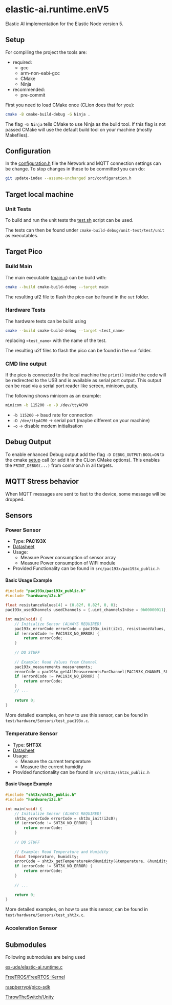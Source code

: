 # elastic-ai.runtime.enV5

Elastic AI implementation for the Elastic Node version 5.

## Setup

For compiling the project the tools are:
* required:
    * gcc
    * arm-non-eabi-gcc
    * CMake
    * Ninja
* recommended:
  * pre-commit

First you need to load CMake once (CLion does that for you):

```bash
cmake -B cmake-build-debug -G Ninja .
```

The flag `-G Ninja` tells CMake to use Ninja as the build tool.
If this flag is not passed CMake will use the default build tool on your machine (mostly Makefiles).

## Configuration

In the [configuration.h](src/configuration.h) file the Network and MQTT connection settings can be change. To stop
changes in these to be committed you can do:

```bash
git update-index --assume-unchanged src/configuration.h
```

## Target local machine

### Unit Tests

To build and run the unit tests the [test.sh](test.sh) script can be used.

The tests can then be found under `cmake-build-debug/unit-test/test/unit` as executables.

## Target Pico

### Build Main

The main executable ([main.c](src/main.c)) can be build with:

```bash
cmake --build cmake-build-debug --target main
```

The resulting uf2 file to flash the pico can be found in the `out` folder.

### Hardware Tests

The hardware tests can be build using

```bash
cmake --build cmake-build-debug --target <test_name>
```

replacing `<test_name>` with the name of the test.

The resulting u2f files to flash the pico can be found in the `out` folder.

### CMD line output

If the pico is connected to the local machine the `print()` inside the code will be redirected to the USB and is
available as serial port output.
This output can be read via a serial port reader like screen,
minicom, [putty](https://www.chiark.greenend.org.uk/~sgtatham/putty/latest.html).

The following shows minicom as an example:

```bash
minicom -b 115200 -o -D /dev/ttyACM0
```

* `-b 115200` -> baud rate for connection
* `-D /dev/ttyACM0` -> serial port (maybe different on your machine)
* `-o` -> disable modem initialisation

## Debug Output

To enable enhanced Debug output add the flag `-D DEBUG_OUTPUT:BOOL=ON` to the cmake [setup](README.md#Setup) call (or
add it in the CLion CMake options).
This enables the `PRINT_DEBUG(...)` from common.h in all targets.

## MQTT Stress behavior

When MQTT messages are sent to fast to the device, some message will be dropped.

## Sensors

### Power Sensor

- Type: **PAC193X**
- [Datasheet](https://ww1.microchip.com/downloads/en/DeviceDoc/PAC1931-Family-Data-Sheet-DS20005850E.pdf)
- Usage:
  - Measure Power consumption of sensor array
  - Measure Power consumption of WiFi module
- Provided Functionality can be found in `src/pac193x/pac193x_public.h` 

#### Basic Usage Example

```C
#include "pac193x/pac193x_public.h"
#include "hardware/i2c.h"

float resistanceValues[4] = {0.82f, 0.82f, 0, 0};
pac193x_usedChannels usedChannels = {.uint_channelsInUse = 0b00000011};

int main(void) {
    // Initialize Sensor (ALWAYS REQUIRED)
    pac193x_errorCode errorCode = pac193x_init(i2c1, resistanceValues, usedChannels);
    if (errordCode != PAC193X_NO_ERROR) {
        return errorCode;
    }
    
    // DO STUFF
    
    // Example: Read Values from Channel
    pac193x_measurements measurements;
    errorCode = pac193x_getAllMeasurementsForChannel(PAC193X_CHANNEL_SENSORS, &measurements);
    if (errordCode != PAC193X_NO_ERROR) {
        return errorCode;
    }
    // ...
    
    return 0;
}
```

More detailed examples, on how to use this sensor, can be found in `test/hardware/Sensors/test_pac193x.c`.

### Temperature Sensor

- Type: **SHT3X**
- [Datasheet](https://www.sensirion.com/fileadmin/user_upload/customers/sensirion/Dokumente/2_Humidity_Sensors/Datasheets/Sensirion_Humidity_Sensors_SHT3x_Datasheet_digital.pdf)
- Usage:
  - Measure the current temperature
  - Measure the current humidity
- Provided functionality can be found in `src/sht3x/sht3x_public.h`

#### Basic Usage Example

```C
#include "sht3x/sht3x_public.h"
#include "hardware/i2c.h"

int main(void) {
    // Initialize Sensor (ALWAYS REQUIRED)
    sht3x_errorCode errorCode = sht3x_init(i2c0);
    if (errorCode != SHT3X_NO_ERROR) {
        return errorCode;
    }
    
    // DO STUFF
    
    // Example: Read Temperature and Humidity
    float temperature, humidity;
    errorCode = sht3x_getTemperatureAndHumidity(&temperature, &humidity);
    if (errorCode != SHT3X_NO_ERROR) {
        return errorCode;
    }
    
    // ...
    
    return 0;
}

```

More detailed examples, on how to use this sensor, can be found in `test/hardware/Sensors/test_sht3x.c`.

### Acceleration Sensor

## Submodules

Following submodules are being used

[es-ude/elastic-ai.runtime.c](https://github.com/es-ude/elastic-ai.runtime.c)

[FreeTROS/FreeRTOS-Kernel](https://github.com/FreeRTOS/FreeRTOS-Kernel)

[raspberrypi/pico-sdk](https://github.com/raspberrypi/pico-sdk)

[ThrowTheSwitch/Unity](https://github.com/ThrowTheSwitch/Unity)
